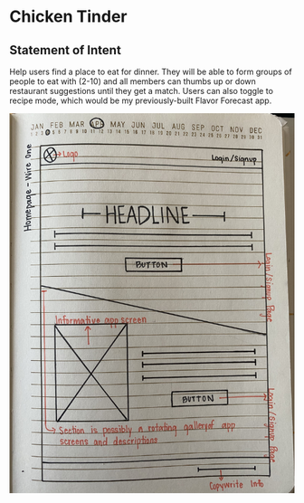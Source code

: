 # Chicken Tinder 

## Statement of Intent

Help users find a place to eat for dinner. They will be able to form groups of people to eat with (2-10) and all members can thumbs up or down restaurant suggestions until they get a match. Users can also toggle to recipe mode, which would be my previously-built Flavor Forecast app. 

![homepage wire](./homepage-wire.jpg)